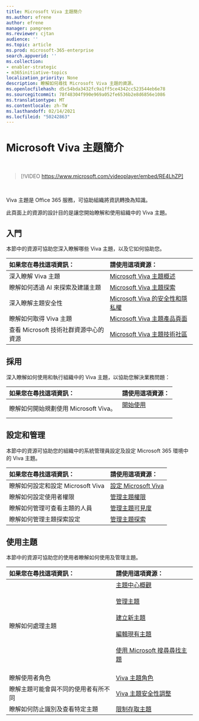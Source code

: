 ```yaml
---
title: Microsoft Viva 主題簡介
ms.author: efrene
author: efrene
manager: pamgreen
ms.reviewer: cjtan
audience: ''
ms.topic: article
ms.prod: microsoft-365-enterprise
search.appverid: ''
ms.collection:
- enabler-strategic
- m365initiative-topics
localization_priority: None
description: 瞭解如何尋找 Microsoft Viva 主題的資源。
ms.openlocfilehash: d5c54bda3432fc9a1ff5ce4342cc523544eb6e78
ms.sourcegitcommit: 78f48304f990e969a052fe6536b2e8d6856e1086
ms.translationtype: MT
ms.contentlocale: zh-TW
ms.lasthandoff: 02/14/2021
ms.locfileid: "50242863"
---
```

# <a name="introduction-to-microsoft-viva-topics"></a>Microsoft Viva 主題簡介

</br>

> [!VIDEO https://www.microsoft.com/videoplayer/embed/RE4LhZP]  

</br>


Viva 主題是 Office 365 服務，可協助組織將資訊轉換為知識。

此頁面上的資源的設計目的是讓您開始瞭解和使用組織中的 Viva 主題。

## <a name="get-started"></a>入門

本節中的資源可協助您深入瞭解哪些 Viva 主題，以及它如何協助您。

| 如果您在尋找這項資訊： | 請使用這項資源： |
|:-----|:-----|
|深入瞭解 Viva 主題|[Microsoft Viva 主題概述](topic-experiences-overview.md)|
|瞭解如何透過 AI 來探索及建議主題|[Microsoft Viva 主題探索](topic-experiences-discovery.md)|
|深入瞭解主題安全性|[Microsoft Viva 的安全性和隱私權](topic-experiences-security-privacy.md)|
|瞭解如何取得 Viva 主題|[Microsoft Viva 主題產品頁面](https://www.microsoft.com/microsoft-viva/topics?activetab=pivot%3aoverviewtab)|
|查看 Microsoft 技術社群資源中心的資源|[Microsoft Viva 主題技術社區](https://resources.techcommunity.microsoft.com/viva-topics/)|



## <a name="adoption"></a>採用

深入瞭解如何使用和執行組織中的 Viva 主題，以協助您解決業務問題： 

| 如果您在尋找這項資訊： | 請使用這項資源： |
|:-----|:-----|
|瞭解如何開始規劃使用 Microsoft Viva。 |[開始使用](topics-adoption-getstarted.md)<br><br>|  

## <a name="set-up-and-administration"></a>設定和管理

本節中的資源可協助您的組織中的系統管理員設定及設定 Microsoft 365 環境中的 Viva 主題。

| 如果您在尋找這項資訊： | 請使用這項資源： |
|:-----|:-----|
|瞭解如何設定和設定 Microsoft Viva|[設定 Microsoft Viva](set-up-topic-experiences.md)|
|瞭解如何設定使用者權限|[管理主題權限](topic-experiences-user-permissions.md)|
|瞭解如何管理可查看主題的人員|[管理主題可見度](topic-experiences-knowledge-rules.md)|
|瞭解如何管理主題探索設定|[管理主題探索](topic-experiences-discovery.md)|

## <a name="work-with-topics"></a>使用主題

本節中的資源可協助您的使用者瞭解如何使用及管理主題。

| 如果您在尋找這項資訊： | 請使用這項資源： |
|:-----|:-----|
|瞭解如何處理主題|[主題中心概觀](topic-center-overview.md)<br><br>[管理主題](manage-topics.md)<br><br>[建立新主題](create-a-topic.md)<br><br>[編輯現有主題](edit-a-topic.md)<br><br>[使用 Microsoft 搜尋尋找主題](search.md)<br><br>|
|瞭解使用者角色|[Viva 主題角色](topic-experiences-roles.md)|
|瞭解主題可能會與不同的使用者有所不同|[Viva 主題安全性調整](topic-experiences-security-trimming.md)|
|瞭解如何防止識別及查看特定主題|[限制存取主題](restrict-access-to-topics.md)|




